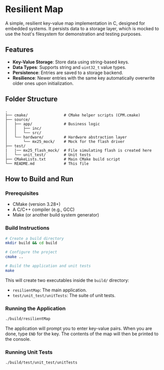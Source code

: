 # Resilient Map

A simple, resilient key-value map implementation in C, designed for embedded systems. It persists data to a storage layer, which is mocked to use the host's filesystem for demonstration and testing purposes.

## Features

-   **Key-Value Storage**: Store data using string-based keys.
-   **Data Types**: Supports string and `uint32_t` value types.
-   **Persistence**: Entries are saved to a storage backend.
-   **Resilience**: Newer entries with the same key automatically overwrite older ones upon initialization.

## Folder Structure

```
.
├── cmake/                # CMake helper scripts (CPM.cmake)
├── source/
│   ├── app/              # Business logic
│   │   ├── inc/
│   │   └── src/
│   └── hardware/         # Hardware abstraction layer
│       └── mx25_mock/    # Mock for the flash driver
├── test/
|   |── mx25_flash_mock/  # File simulating flash is created here
│   └── unit_test/        # Unit tests
├── CMakeLists.txt        # Main CMake build script
└── README.md             # This file
```

## How to Build and Run

### Prerequisites
-   CMake (version 3.28+)
-   A C/C++ compiler (e.g., GCC)
-   Make (or another build system generator)

### Build Instructions

```bash
# Create a build directory
mkdir build && cd build

# Configure the project
cmake ..

# Build the application and unit tests
make
```

This will create two executables inside the `build/` directory:
-   `resilientMap`: The main application.
-   `test/unit_test/unitTests`: The suite of unit tests.

### Running the Application

```bash
./build/resilientMap
```

The application will prompt you to enter key-value pairs. When you are done, type `END` for the key. The contents of the map will then be printed to the console.

### Running Unit Tests

```bash
./build/test/unit_test/unitTests
```
